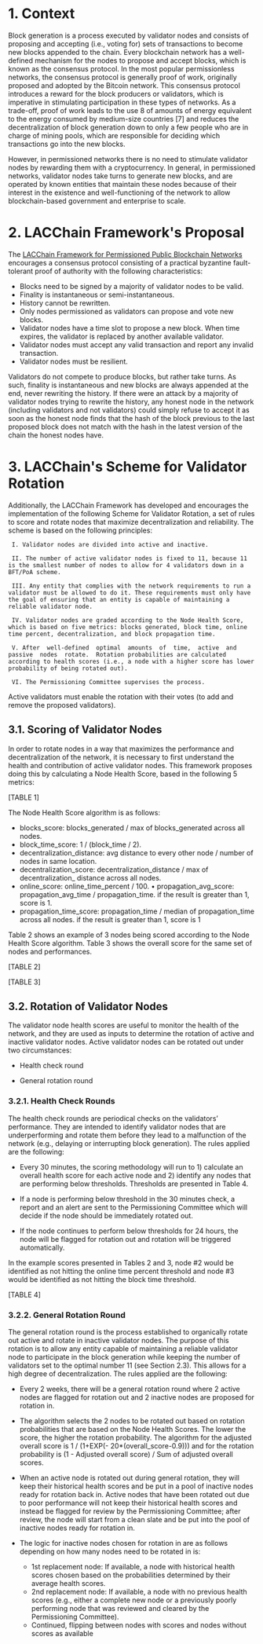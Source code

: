 # 1. Context

Block generation is a process executed by validator nodes and consists of proposing and accepting (i.e., voting for) sets of transactions to become new blocks appended to the chain. Every blockchain network has a well-defined mechanism for the nodes to propose and accept blocks, which is known as the consensus protocol. In the most popular permissionless networks, the consensus protocol is generally proof of work, originally proposed and adopted by the Bitcoin network. This consensus protocol introduces a reward for the block producers or validators, which is imperative in stimulating participation in these types of networks. As a trade-off, proof of work leads to the use 8 of amounts of energy equivalent to the energy consumed by medium-size countries [7] and reduces the decentralization of block generation down to only a few people who are in charge of mining pools, which are responsible for deciding which transactions go into the new blocks.

However, in permissioned networks there is no need to stimulate validator nodes by rewarding them with a cryptocurrency. In general, in permissioned networks, validator nodes take turns to generate new blocks, and are operated by known entities that maintain these nodes because of their interest in the existence and well-functioning of the network to allow blockchain-based government and enterprise to scale. 

# 2. LACChain Framework's Proposal

The [LACChain Framework for Permissioned Public Blockchain Networks](https://publications.iadb.org/en/lacchain-framework-permissioned-public-blockchain-networks-blockchain-technology-blockchain) encourages a consensus protocol consisting of a practical byzantine fault-tolerant proof of authority with the following characteristics: 

* Blocks need to be signed by a majority of validator nodes to be valid.
* Finality is instantaneous or semi-instantaneous.
* History cannot be rewritten. 
* Only nodes permissioned as validators can propose and vote new blocks. 
* Validator nodes have a time slot to propose a new block. When time expires, the validator is replaced by another available validator. 
* Validator nodes must accept any valid transaction and report any invalid transaction. 
* Validator nodes must be resilient. 

Validators do not compete to produce blocks, but rather take turns. As such, finality is instantaneous and new blocks are always appended at the end, never rewriting the history. If there were an attack by a majority of validator nodes trying to rewrite the history, any honest node in the network (including validators and not validators) could simply refuse to accept it as soon as the honest node finds that the hash of the block previous to the last proposed block does not match with the hash in the latest version of the chain the honest nodes have. 

# 3. LACChain's Scheme for Validator Rotation

Additionally, the LACChain Framework has developed and encourages the implementation of the following Scheme for Validator Rotation, a set of rules to score and rotate nodes that maximize decentralization and reliability. The scheme is based on the following principles: 

     I. Validator nodes are divided into active and inactive. 

     II. The number of active validator nodes is fixed to 11, because 11 is the smallest number of nodes to allow for 4 validators down in a BFT/PoA scheme. 

     III. Any entity that complies with the network requirements to run a validator must be allowed to do it. These requirements must only have the goal of ensuring that an entity is capable of maintaining a reliable validator node. 

     IV. Validator nodes are graded according to the Node Health Score, which is based on five metrics: blocks generated, block time, online time percent, decentralization, and block propagation time. 

     V. After  well-defined  optimal  amounts  of  time,  active  and  passive  nodes  rotate.  Rotation probabilities are calculated according to health scores (i.e., a node with a higher score has lower probability of being rotated out). 

     VI. The Permissioning Committee supervises the process. 

Active validators must enable the rotation with their votes (to add and remove the proposed validators). 

## 3.1. Scoring of Validator Nodes

In order to rotate nodes in a way that maximizes the performance and decentralization of the network, it is necessary to first understand the health and contribution of active validator nodes. This framework proposes doing this by calculating a Node Health Score, based in the following 5 metrics: 

[TABLE 1]

The Node Health Score algorithm is as follows: 

* blocks_score: blocks_generated / max of blocks_generated across all nodes. 
* block_time_score: 1 / (block_time / 2). 
* decentralization_distance: avg distance to every other node / number of nodes in same location. 
* decentralization_score: decentralization_distance / max of decentralization_ distance across all nodes. 
* online_score: online_time_percent / 100. • propagation_avg_score: propagation_avg_time / propagation_time. if the result is greater than 1, score is 1. 
* propagation_time_score: propagation_time / median of propagation_time across all nodes. if the result is greater than 1, score is 1 

Table 2 shows an example of 3 nodes being scored according to the Node Health Score algorithm. Table 3 shows the overall score for the same set of nodes and performances. 

[TABLE 2]

[TABLE 3]

## 3.2. Rotation of Validator Nodes

The validator node health scores are useful to monitor the health of the network, and they are used as inputs to determine the rotation of active and inactive validator nodes. Active validator nodes can be rotated out under two circumstances: 

* Health check round 

* General rotation round 

### 3.2.1. Health Check Rounds

The health check rounds are periodical checks on the validators’ performance. They are intended to identify validator nodes that are underperforming and rotate them before they lead to a malfunction of the network (e.g., delaying or interrupting block generation). The rules applied are the following: 

* Every 30 minutes, the scoring methodology will run to 1) calculate an overall health score for each active node and 2) identify any nodes that are performing below thresholds. Thresholds are presented in Table 4. 

* If a node is performing below threshold in the 30 minutes check, a report and an alert are sent to the Permissioning Committee which will decide if the node should be immediately rotated out.

* If the node continues to perform below thresholds for 24 hours, the node will be flagged for rotation out and rotation will be triggered automatically. 

In the example scores presented in Tables 2 and 3, node #2 would be identified as not hitting the online time percent threshold and node #3 would be identified as not hitting the block time threshold.

[TABLE 4]

### 3.2.2. General Rotation Round

The general rotation round is the process established to organically rotate out active and rotate in inactive validator nodes. The purpose of this rotation is to allow any entity capable of maintaining a reliable validator node to participate in the block generation while keeping the number of validators set to the optimal number 11 (see Section 2.3). This allows for a high degree of decentralization. The rules applied are the following: 

* Every 2 weeks, there will be a general rotation round where 2 active nodes are flagged for rotation out and 2 inactive nodes are proposed for rotation in.
* The algorithm selects the 2 nodes to be rotated out based on rotation probabilities that are based on the Node Health Scores. The lower the score, the higher the  rotation probability. The algorithm for the adjusted overall score is 1 / (1+EXP(- 20*(overall_score-0.9))) and for the rotation probability is (1 - Adjusted overall score) / Sum of adjusted overall scores. 
* When an active node is rotated out during general rotation, they will keep their historical health scores and be put in a pool of inactive nodes ready for rotation back in. Active nodes that have been rotated out due to poor performance will not keep their historical health scores and instead be flagged for review by the Permissioning Committee; after review, the node will start from a clean slate and be put into the pool of inactive nodes ready for rotation in. 
* The logic for inactive nodes chosen for rotation in are as follows depending on how many nodes need to be rotated in is:

     - 1st replacement node: If available, a node with historical health scores chosen based on the probabilities determined by their average health scores. 
     - 2nd replacement node: If available, a node with no previous health scores (e.g., either a complete new node or a previously poorly performing node that was reviewed and cleared by the Permissioning Committee). 
     - Continued, flipping between nodes with scores and nodes without scores as available  


